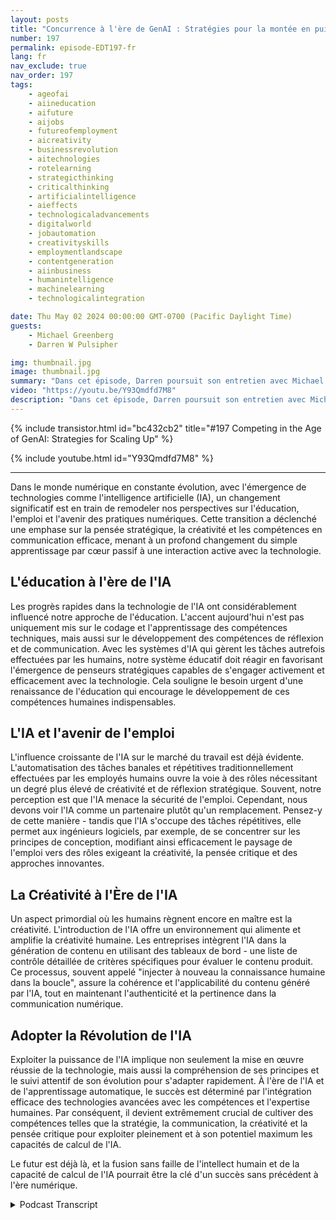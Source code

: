 ```yaml
---
layout: posts
title: "Concurrence à l'ère de GenAI : Stratégies pour la montée en puissance"
number: 197
permalink: episode-EDT197-fr
lang: fr
nav_exclude: true
nav_order: 197
tags:
    - ageofai
    - aiineducation
    - aifuture
    - aijobs
    - futureofemployment
    - aicreativity
    - businessrevolution
    - aitechnologies
    - rotelearning
    - strategicthinking
    - criticalthinking
    - artificialintelligence
    - aieffects
    - technologicaladvancements
    - digitalworld
    - jobautomation
    - creativityskills
    - employmentlandscape
    - contentgeneration
    - aiinbusiness
    - humanintelligence
    - machinelearning
    - technologicalintegration

date: Thu May 02 2024 00:00:00 GMT-0700 (Pacific Daylight Time)
guests:
    - Michael Greenberg
    - Darren W Pulsipher

img: thumbnail.jpg
image: thumbnail.jpg
summary: "Dans cet épisode, Darren poursuit son entretien avec Michael Greenberg sur l'impact de l'IA générative dans diverses industries, y compris l'éducation, les travailleurs de l'information, les soins de santé, et plus encore."
video: "https://youtu.be/Y93Qmdfd7M8"
description: "Dans cet épisode, Darren poursuit son entretien avec Michael Greenberg sur l'impact de l'IA générative dans diverses industries, y compris l'éducation, les travailleurs de l'information, les soins de santé, et plus encore."
---
```


<div>
{% include transistor.html id="bc432cb2" title="#197 Competing in the Age of GenAI: Strategies for Scaling Up" %}

{% include youtube.html id="Y93Qmdfd7M8" %}
</div>

---

Dans le monde numérique en constante évolution, avec l'émergence de technologies comme l'intelligence artificielle (IA), un changement significatif est en train de remodeler nos perspectives sur l'éducation, l'emploi et l'avenir des pratiques numériques. Cette transition a déclenché une emphase sur la pensée stratégique, la créativité et les compétences en communication efficace, menant à un profond changement du simple apprentissage par cœur passif à une interaction active avec la technologie.

## L'éducation à l'ère de l'IA

Les progrès rapides dans la technologie de l'IA ont considérablement influencé notre approche de l'éducation. L'accent aujourd'hui n'est pas uniquement mis sur le codage et l'apprentissage des compétences techniques, mais aussi sur le développement des compétences de réflexion et de communication. Avec les systèmes d'IA qui gèrent les tâches autrefois effectuées par les humains, notre système éducatif doit réagir en favorisant l'émergence de penseurs stratégiques capables de s'engager activement et efficacement avec la technologie. Cela souligne le besoin urgent d'une renaissance de l'éducation qui encourage le développement de ces compétences humaines indispensables.

## L'IA et l'avenir de l'emploi

L'influence croissante de l'IA sur le marché du travail est déjà évidente. L'automatisation des tâches banales et répétitives traditionnellement effectuées par les employés humains ouvre la voie à des rôles nécessitant un degré plus élevé de créativité et de réflexion stratégique. Souvent, notre perception est que l'IA menace la sécurité de l'emploi. Cependant, nous devons voir l'IA comme un partenaire plutôt qu'un remplacement. Pensez-y de cette manière - tandis que l'IA s'occupe des tâches répétitives, elle permet aux ingénieurs logiciels, par exemple, de se concentrer sur les principes de conception, modifiant ainsi efficacement le paysage de l'emploi vers des rôles exigeant la créativité, la pensée critique et des approches innovantes.

## La Créativité à l'Ère de l'IA

Un aspect primordial où les humains règnent encore en maître est la créativité. L'introduction de l'IA offre un environnement qui alimente et amplifie la créativité humaine. Les entreprises intègrent l'IA dans la génération de contenu en utilisant des tableaux de bord - une liste de contrôle détaillée de critères spécifiques pour évaluer le contenu produit. Ce processus, souvent appelé "injecter à nouveau la connaissance humaine dans la boucle", assure la cohérence et l'applicabilité du contenu généré par l'IA, tout en maintenant l'authenticité et la pertinence dans la communication numérique.

## Adopter la Révolution de l'IA

Exploiter la puissance de l'IA implique non seulement la mise en œuvre réussie de la technologie, mais aussi la compréhension de ses principes et le suivi attentif de son évolution pour s'adapter rapidement. À l'ère de l'IA et de l'apprentissage automatique, le succès est déterminé par l'intégration efficace des technologies avancées avec les compétences et l'expertise humaines. Par conséquent, il devient extrêmement crucial de cultiver des compétences telles que la stratégie, la communication, la créativité et la pensée critique pour exploiter pleinement et à son potentiel maximum les capacités de calcul de l'IA.

Le futur est déjà là, et la fusion sans faille de l'intellect humain et de la capacité de calcul de l'IA pourrait être la clé d'un succès sans précédent à l'ère numérique.



<details>
<summary> Podcast Transcript </summary>

<p></p>

</details>
